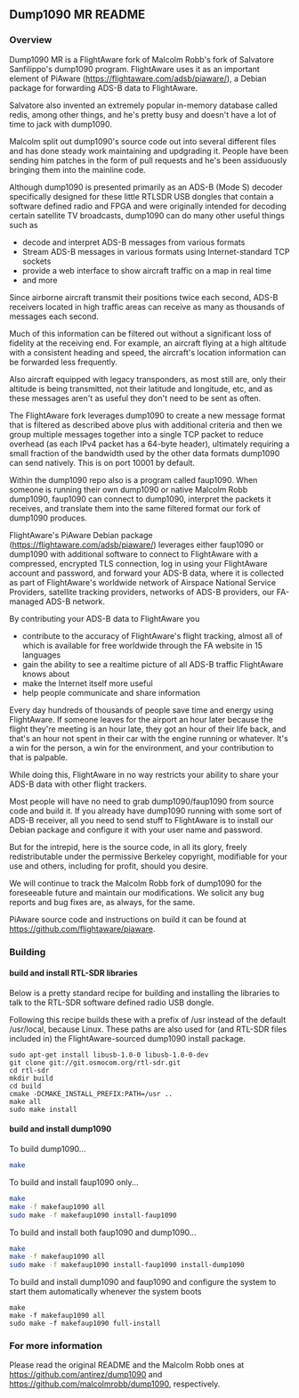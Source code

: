 ## Dump1090 MR README

### Overview

Dump1090 MR is a FlightAware fork of Malcolm Robb's fork of
Salvatore Sanfilippo's dump1090 program.  FlightAware uses it as an
important element of PiAware (https://flightaware.com/adsb/piaware/), 
a Debian package for forwarding ADS-B data to FlightAware.

Salvatore also invented an extremely popular in-memory database called redis,
among other things, and he's pretty busy and doesn't have a lot of time to 
jack with dump1090.

Malcolm split out dump1090's source code out into several different files 
and has done steady work maintaining and updgrading it.  People have been
sending him patches in the form of pull requests and he's been assiduously
bringing them into the mainline code.

Although dump1090 is presented primarily as an ADS-B (Mode S) decoder
specifically designed for these little RTLSDR USB dongles that contain
a software defined radio and FPGA and were originally intended for decoding 
certain satellite TV broadcasts, dump1090 can do many other useful things
such as 
* decode and interpret ADS-B messages from various formats
* Stream ADS-B messages in various formats using Internet-standard TCP sockets
* provide a web interface to show aircraft traffic on a map in real time
* and more

Since airborne aircraft transmit their positions twice each second, ADS-B
receivers located in high traffic areas can receive as many as thousands
of messages each second.  

Much of this information can be filtered out without a significant loss
of fidelity at the receiving end.  For example, an aircraft flying at
a high altitude with a consistent heading and speed, the aircraft's
location information can be forwarded less frequently.  

Also aircraft equipped with legacy transponders, as most still are, only
their altitude is being transmitted, not their latitude and longitude, etc,
and as these messages aren't as useful they don't need to be sent as often.

The FlightAware fork leverages dump1090 to create a new message format
that is filtered as described above plus with additional criteria
and then we group multiple messages together into a single TCP packet
to reduce overhead (as each IPv4 packet has a 64-byte header),
ultimately requiring a small fraction of the bandwidth used by the other
data formats dump1090 can send natively.  This is on port 10001 by default.

Within the dump1090 repo also is a program called faup1090.  When someone
is running their own dump1090 or native Malcolm Robb dump1090, faup1090
can connect to dump1090, interpret the packets it receives, and translate
them into the same filtered format our fork of dump1090 produces.

FlightAware's PiAware Debian package (https://flightaware.com/adsb/piaware/) leverages either faup1090 or dump1090
with additional software to connect to FlightAware with a compressed,
encrypted TLS connection, log in using your FlightAware account and
password, and forward your ADS-B data, where it is collected as part of
FlightAware's worldwide network of Airspace National Service Providers,
satellite tracking providers, networks of ADS-B providers, our FA-managed
ADS-B network.  

By contributing your ADS-B data to FlightAware you
* contribute to the accuracy of FlightAware's flight tracking, almost all of which is available for free worldwide through the FA website in 15 languages
* gain the ability to see a realtime picture of all ADS-B traffic FlightAware knows about
* make the Internet itself more useful
* help people communicate and share information

Every day hundreds of thousands of people save time and energy using 
FlightAware.  If someone leaves for the airport an hour later because the
flight they're meeting is an hour late, they got an hour of their life
back, and that's an hour not spent in their car with the engine running
or whatever.  It's a win for the person, a win for the environment, and
your contribution to that is palpable.

While doing this, FlightAware in no way restricts your ability to share your 
ADS-B data with other flight trackers.

Most people will have no need to grab dump1090/faup1090 from source code and 
build it.  If you already have dump1090 running with some sort of ADS-B
receiver, all you need to send stuff to FlightAware is to install our
Debian package and configure it with your user name and password.

But for the intrepid, here is the source code, in all its glory, freely
redistributable under the permissive Berkeley copyright, modifiable for
your use and others, including for profit, should you desire.

We will continue to track the Malcolm Robb fork of dump1090 for the
foreseeable future and maintain our modifications.  We solicit any bug
reports and bug fixes are, as always, for the same.

PiAware source code and instructions on build it can be found at
https://github.com/flightaware/piaware.

### Building

#### build and install RTL-SDR libraries

Below is a pretty standard recipe for building and installing the libraries to talk to the RTL-SDR software defined radio USB dongle.

Following this recipe builds these with a prefix of /usr instead of the default /usr/local, because Linux.  These paths are also used for (and RTL-SDR files included in) the FlightAware-sourced dump1090 install package.

```
sudo apt-get install libusb-1.0-0 libusb-1.0-0-dev
git clone git://git.osmocom.org/rtl-sdr.git
cd rtl-sdr
mkdir build
cd build
cmake -DCMAKE_INSTALL_PREFIX:PATH=/usr ..
make all
sudo make install
```

#### build and install dump1090

To build dump1090...
```sh
make
```

To build and install faup1090 only...

```sh
make
make -f makefaup1090 all
sudo make -f makefaup1090 install-faup1090
```

To build and install both faup1090 and dump1090...

```sh
make
make -f makefaup1090 all
sudo make -f makefaup1090 install-faup1090 install-dump1090
```

To build and install dump1090 and faup1090 and configure the system to start them automatically whenever the system boots

```
make
make -f makefaup1090 all
sudo make -f makefaup1090 full-install
```

### For more information
Please read the original README and the Malcolm Robb ones at https://github.com/antirez/dump1090 and https://github.com/malcolmrobb/dump1090, respectively.


